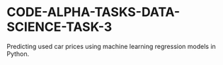 # CODE-ALPHA-TASKS-DATA-SCIENCE-TASK-3
Predicting used car prices using machine learning regression models in Python.
